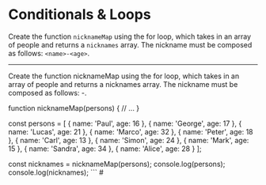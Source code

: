 # Conditionals & Loops

Create the function `nicknameMap` using the for loop, which takes in an array of people and returns a `nicknames` array. The nickname must be composed as follows: `<name>-<age>`.



-----------------------------------------------------------------------------------------------------------------------------------------------------------

Create the function nicknameMap using the for loop, which takes in an array of people and returns a nicknames array. The nickname must be composed as follows: <name>-<age>.

function nicknameMap(persons) { // ... }

const persons = [ { name: 'Paul', age: 16 }, { name: 'George', age: 17 }, { name: 'Lucas', age: 21 }, { name: 'Marco', age: 32 }, { name: 'Peter', age: 18 }, { name: 'Carl', age: 13 }, { name: 'Simon', age: 24 }, { name: 'Mark', age: 15 }, { name: 'Sandra', age: 34 }, { name: 'Alice', age: 28 } ];

const nicknames = nicknameMap(persons); console.log(persons); console.log(nicknames); ``` #